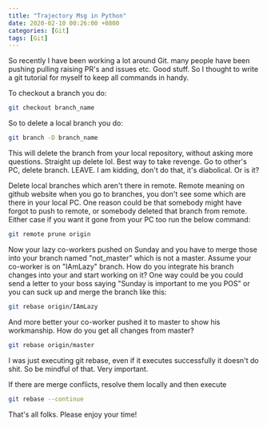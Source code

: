 ```yaml
---
title: "Trajectory Msg in Python"
date: 2020-02-10 00:26:00 +0800
categories: [Git]
tags: [Git]
---
```


So recently I have been working a lot around Git. many people have been pushing pulling raising PR's and issues etc. Good stuff. So I thought to write a git tutorial for myself to keep all commands in handy.

To checkout a branch you do:

```bash
git checkout branch_name
```

So to delete a local branch you do:

```bash
git branch -D branch_name
```

This will delete the branch from your local repository, without asking more questions. Straight up delete lol. Best way to take revenge. Go to other's PC, delete branch. LEAVE. I am kidding, don't do that, it's diabolical. Or is it?

Delete local branches which aren't there in remote. Remote meaning on github website when you go to branches, you don't see some which are there in your local PC. One reason could be that somebody might have forgot to push to remote, or somebody deleted that branch from remote. Either case if you want it gone from your PC too run the below command:

```bash
git remote prune origin
```

Now your lazy co-workers pushed on Sunday and you have to merge those into your branch named "not_master" which is not a master. Assume your co-worker is on "IAmLazy" branch. How do you integrate his branch changes into your and start working on it? One way could be you could send a letter to your boss saying "Sunday is important to me you POS" or you can suck up and merge the branch like this:

```bash
git rebase origin/IAmLazy
```

And more better your co-worker pushed it to master to show his workmanship. How do you get all changes from master?

```bash
git rebase origin/master
```

I was just executing git rebase, even if it executes successfully it doesn't do shit. So be mindful of that. Very important.

If there are merge conflicts, resolve them locally and then execute

```bash
git rebase --continue
```

That's all folks. Please enjoy your time!